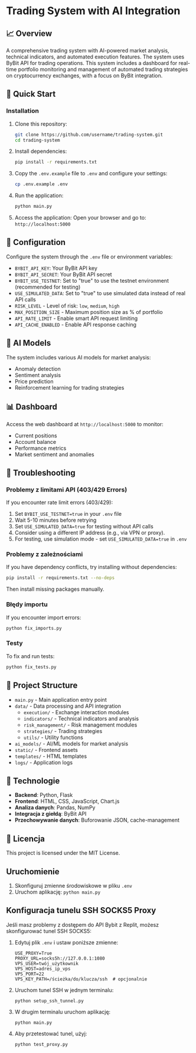 # Trading System with AI Integration

## 📈 Overview
A comprehensive trading system with AI-powered market analysis, technical indicators, and automated execution features. The system uses ByBit API for trading operations.  This system includes a dashboard for real-time portfolio monitoring and management of automated trading strategies on cryptocurrency exchanges, with a focus on ByBit integration.

## 🚀 Quick Start

### Installation
1. Clone this repository:
   ```bash
   git clone https://github.com/username/trading-system.git
   cd trading-system
   ```
2. Install dependencies:
   ```bash
   pip install -r requirements.txt
   ```
3. Copy the `.env.example` file to `.env` and configure your settings:
   ```bash
   cp .env.example .env
   ```
4. Run the application:
   ```bash
   python main.py
   ```
5. Access the application: Open your browser and go to: `http://localhost:5000`


## 🔧 Configuration
Configure the system through the `.env` file or environment variables:
- `BYBIT_API_KEY`: Your ByBit API key
- `BYBIT_API_SECRET`: Your ByBit API secret
- `BYBIT_USE_TESTNET`: Set to "true" to use the testnet environment (recommended for testing)
- `USE_SIMULATED_DATA`: Set to "true" to use simulated data instead of real API calls
- `RISK_LEVEL` - Level of risk: `low`, `medium`, `high`
- `MAX_POSITION_SIZE` - Maximum position size as % of portfolio
- `API_RATE_LIMIT` - Enable smart API request limiting
- `API_CACHE_ENABLED` - Enable API response caching


## 🧠 AI Models
The system includes various AI models for market analysis:
- Anomaly detection
- Sentiment analysis
- Price prediction
- Reinforcement learning for trading strategies

## 📊 Dashboard
Access the web dashboard at `http://localhost:5000` to monitor:
- Current positions
- Account balance
- Performance metrics
- Market sentiment and anomalies

## 🔧 Troubleshooting

### Problemy z limitami API (403/429 Errors)
If you encounter rate limit errors (403/429):

1. Set `BYBIT_USE_TESTNET=true` in your `.env` file
2. Wait 5-10 minutes before retrying
3. Set `USE_SIMULATED_DATA=true` for testing without API calls
4. Consider using a different IP address (e.g., via VPN or proxy).
5. For testing, use simulation mode - set `USE_SIMULATED_DATA=true` in `.env`


### Problemy z zależnościami
If you have dependency conflicts, try installing without dependencies:
```bash
pip install -r requirements.txt --no-deps
```

Then install missing packages manually.

### Błędy importu
If you encounter import errors:
```bash
python fix_imports.py
```

### Testy
To fix and run tests:
```bash
python fix_tests.py
```


## 📁 Project Structure
- `main.py` - Main application entry point
- `data/` - Data processing and API integration
  - `execution/` - Exchange interaction modules
  - `indicators/` - Technical indicators and analysis
  - `risk_management/` - Risk management modules
  - `strategies/` - Trading strategies
  - `utils/` - Utility functions
- `ai_models/` - AI/ML models for market analysis
- `static/` - Frontend assets
- `templates/` - HTML templates
- `logs/` - Application logs

## 🔧 Technologie
- **Backend**: Python, Flask
- **Frontend**: HTML, CSS, JavaScript, Chart.js
- **Analiza danych**: Pandas, NumPy
- **Integracja z giełdą**: ByBit API
- **Przechowywanie danych**: Buforowanie JSON, cache-management

## 📄 Licencja

This project is licensed under the MIT License.

## Uruchomienie
1. Skonfiguruj zmienne środowiskowe w pliku `.env`
2. Uruchom aplikację: `python main.py`

## Konfiguracja tunelu SSH SOCKS5 Proxy

Jeśli masz problemy z dostępem do API Bybit z Replit, możesz skonfigurować tunel SSH SOCKS5:

1. Edytuj plik `.env` i ustaw poniższe zmienne:
   ```
   USE_PROXY=True
   PROXY_URL=socks5h://127.0.0.1:1080
   VPS_USER=twój_użytkownik
   VPS_HOST=adres_ip_vps
   VPS_PORT=22
   VPS_KEY_PATH=/ścieżka/do/klucza/ssh  # opcjonalnie
   ```

2. Uruchom tunel SSH w jednym terminalu:
   ```
   python setup_ssh_tunnel.py
   ```

3. W drugim terminalu uruchom aplikację:
   ```
   python main.py
   ```

4. Aby przetestować tunel, użyj:
   ```
   python test_proxy.py
